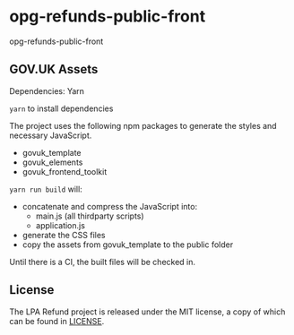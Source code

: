 # opg-refunds-public-front
opg-refunds-public-front

## GOV.UK Assets

Dependencies: Yarn

`yarn` to install dependencies

The project uses the following npm packages to generate the styles and necessary JavaScript.

- govuk_template
- govuk_elements
- govuk_frontend_toolkit

`yarn run build` will:

- concatenate and compress the JavaScript into:
  - main.js (all thirdparty scripts)
  - application.js
- generate the CSS files
- copy the assets from govuk_template to the public folder

Until there is a CI, the built files will be checked in.

License
-------

The LPA Refund project is released under the MIT license, a copy of which can be found in [LICENSE](LICENSE).
